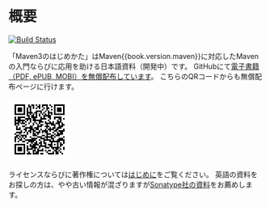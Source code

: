 # 概要

[![Build Status](https://travis-ci.org/KengoTODA/what-is-maven.svg)](https://travis-ci.org/KengoTODA/what-is-maven)

「Maven3のはじめかた」はMaven{{book.version.maven}}に対応したMavenの入門ならびに応用を助ける日本語資料（開発中）です。
GitHubにて[電子書籍（PDF, ePUB, MOBI）を無償配布しています](https://github.com/KengoTODA/what-is-maven/releases)。
こちらのQRコードからも無償配布ページに行けます。

![qr code](QR.png "https://maven3.kengo-toda.jp/")

ライセンスならびに著作権については[はじめに](./preface/README.md)をご覧ください。
英語の資料をお探しの方は、やや古い情報が混ざりますが[Sonatype社の資料](http://www.sonatype.com/resources/books)をお薦めします。
